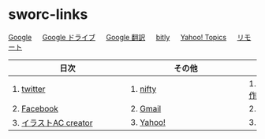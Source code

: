 # sworc-links

[Google](http://www.google.co.jp/) 　 [Google ドライブ](https://drive.google.com/drive) 　 [Google 翻訳](https://translate.google.co.jp/?hl=ja&tab=rT) 　 [bitly](https://bitly.com/) 　 [Yahoo! Topics](https://news.yahoo.co.jp/topics) 　 [リモート](https://remotedesktop.google.com/access/)

| 日次　　　　　　　　　　　　　 | その他　　　　　　　　　　　　　 | ツール　　　　　　　　　　　　　 |
| ------------- | ------------- | ------------- |
| 1. [twitter](https://twitter.com/home) | 1. [nifty](https://mail.nifty.com/mailer/)  | 1. [フリーフォントで簡単ロゴ作成](http://lightbox.on.coocan.jp/html/fontImage.php)
| 2. [Facebook](https://www.facebook.com/home.php) | 2. [Gmail](https://mail.google.com/mail?hl=ja) | 2.  |
| 3. [イラストAC creator](https://www.ac-illust.com/creator/) | 3. [Yahoo!](https://www.yahoo.co.jp/) | 3.  |

